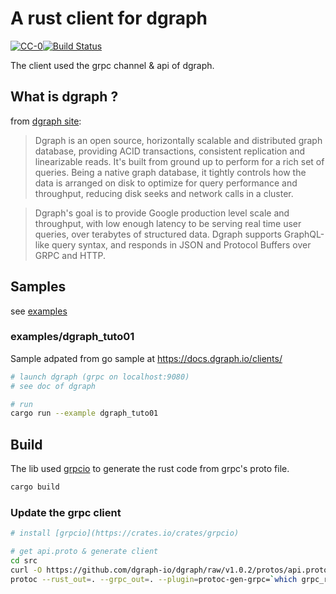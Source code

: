 A rust client for dgraph
========================

[![CC-0](http://i.creativecommons.org/p/zero/1.0/88x31.png)](http://creativecommons.org/publicdomain/zero/1.0/)[![Build Status](https://travis-ci.org/davidB/dgraph_client-rs.svg?branch=master)](https://travis-ci.org/davidB/dgraph_client-rs)

The client used the grpc channel & api of dgraph.

## What is dgraph ?

from [dgraph site]( https://dgraph.io):

> Dgraph is an open source, horizontally scalable and distributed graph database, providing ACID transactions, consistent replication and linearizable reads. It's built from ground up to perform for a rich set of queries. Being a native graph database, it tightly controls how the data is arranged on disk to optimize for query performance and throughput, reducing disk seeks and network calls in a cluster.

> Dgraph's goal is to provide Google production level scale and throughput, with low enough latency to be serving real time user queries, over terabytes of structured data. Dgraph supports GraphQL-like query syntax, and responds in JSON and Protocol Buffers over GRPC and HTTP.

## Samples

see [examples](examples)

### examples/dgraph_tuto01
Sample adpated from go sample at https://docs.dgraph.io/clients/

```sh
# launch dgraph (grpc on localhost:9080)
# see doc of dgraph

# run
cargo run --example dgraph_tuto01
```

## Build

The lib used [grpcio](https://crates.io/crates/grpcio) to generate the rust code from grpc's proto file.

```sh
cargo build
```

### Update the grpc client

```sh
# install [grpcio](https://crates.io/crates/grpcio)

# get api.proto & generate client
cd src
curl -O https://github.com/dgraph-io/dgraph/raw/v1.0.2/protos/api.proto
protoc --rust_out=. --grpc_out=. --plugin=protoc-gen-grpc=`which grpc_rust_plugin` api.proto

```